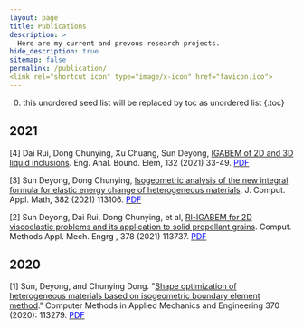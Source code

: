 ```yaml
---
layout: page
title: Publications
description: >
  Here are my current and prevous research projects.
hide_description: true
sitemap: false
permalink: /publication/
<link rel="shortcut icon" type="image/x-icon" href="favicon.ico">
---
```


0. this unordered seed list will be replaced by toc as unordered list
{:toc}

## 2021
[4] Dai Rui, Dong Chunying, Xu Chuang, Sun Deyong, [IGABEM of 2D and 3D liquid inclusions](https://www.sciencedirect.com/science/article/pii/S0955799721001892). Eng. Anal. Bound. Elem, 132 (2021) 33-49. [<font color=Blue>PDF</font>](/assets/img/research/1-s2.0-S0955799721001892-main.pdf)

[3] Sun Deyong, Dong Chunying, [Isogeometric analysis of the new integral formula for elastic energy change of heterogeneous materials](https://www.sciencedirect.com/science/article/pii/S0377042720303976). J. Comput. Appl. Math, 382 (2021) 113106. [<font color=Blue>PDF</font>](/assets/img/research/1-s2.0-S0377042720303976-main.pdf)

[2] Sun Deyong, Dai Rui, Dong Chunying, et al, [RI-IGABEM for 2D viscoelastic problems and its application to solid propellant grains](https://www.sciencedirect.com/science/article/pii/S0045782521000736). Comput. Methods Appl. Mech. Engrg , 378 (2021) 113737. [<font color=Blue>PDF</font>](/assets/img/research/1-s2.0-S0045782521000736-main.pdf)

## 2020
[1] Sun, Deyong, and Chunying Dong. "[Shape optimization of heterogeneous materials based on isogeometric boundary element method](https://www.sciencedirect.com/science/article/pii/S0045782520304643)." Computer Methods in Applied Mechanics and Engineering 370 (2020): 113279. [<font color=Blue>PDF</font>](/assets/img/research/1-s2.0-S0045782520304643-main.pdf)
